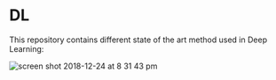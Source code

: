 # DL

This repository contains different state of the art method used in Deep Learning:

![screen shot 2018-12-24 at 8 31 43 pm](https://user-images.githubusercontent.com/25525725/50409809-083cec80-07bb-11e9-990a-5b96bbb9a270.png)

